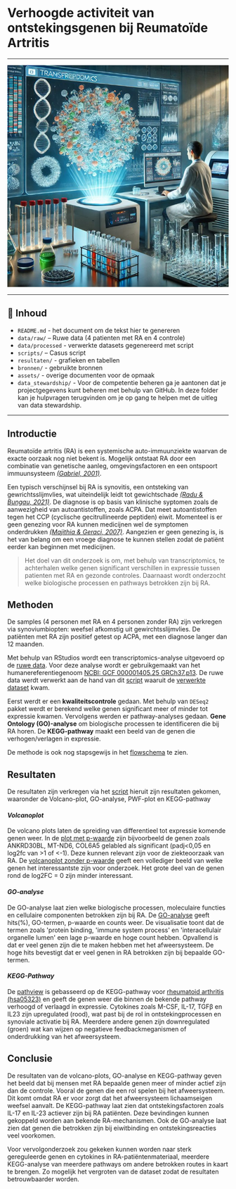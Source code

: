 # Verhoogde activiteit van ontstekingsgenen bij Reumatoïde Artritis 
---
<p align="center">
  <img src="assets/6610f7439ffcd635d26addc1797d59d1.jpg " width="600"/>
</p>

---



## 📁 Inhoud

- `README.md` - het document om de tekst hier te genereren
- `data/raw/` – Ruwe data (4 patienten met RA en 4 controle)  
- `data/processed` - verwerkte datasets gegenereerd met script 
- `scripts/` – Casus script 
- `resultaten/` - grafieken en tabellen
- `bronnen/` - gebruikte bronnen 
- `assets/` - overige documenten voor de opmaak
- `data_stewardship/` - Voor de competentie beheren ga je aantonen dat je projectgegevens kunt beheren met behulp van GitHub. In deze folder kan je hulpvragen terugvinden om je op gang te helpen met de uitleg van data stewardship. 

---

## Introductie

Reumatoïde artritis (RA) is een systemische auto-immuunziekte waarvan de exacte oorzaak nog niet bekent is. Mogelijk ontstaat RA door een combinatie van genetische aanleg, omgevingsfactoren en een ontspoort immuunsysteem _[(Gabriel, 2001)](bronnen/The%20epidemiology%20of%20Rheumatoid%20Arthritis.pdf)_. 

Een typisch verschijnsel bij RA is synovitis, een ontsteking van gewrichtsslijmvlies, wat uiteindelijk leidt tot gewichtschade _[(Radu & Bungau, 2021)](bronnen/Management%20of%20Rheumatoid%20Arthritis%20An%20Overview.pdf)_. 
De diagnose is op basis van klinische syptomen zoals de aanwezigheid van autoantistoffen, zoals ACPA. Dat meet autoantistoffen tegen het CCP (cyclische gecitrullineerde peptiden) eiwit. Momenteel is er geen genezing voor RA kunnen medicijnen wel de symptomen onderdrukken _[(Majithia & Geraci, 2007)](bronnen/Rheumatoid%20arthritis%20diagnosis%20and%20managment.pdf)_. Aangezien er geen genezing is, is het van belang om een vroege diagnose te kunnen stellen zodat de patiënt eerder kan beginnen met medicijnen. 


> Het doel van dit onderzoek is om, met behulp van transcriptomics, te achterhalen welke genen significant verschillen in expressie tussen patienten met RA en gezonde controles. Daarnaast wordt onderzocht welke biologische processen en pathways betrokken zijn bij RA.

## Methoden

De samples (4 personen met RA en 4 personen zonder RA) zijn verkregen via synoviumbiopten: weefsel afkomstig uit gewirchtsslijmvlies. De patiënten met RA zijn positief getest op ACPA, met een diagnose langer dan 12 maanden. 

Met behulp van RStudios wordt een transcriptomics-analyse uitgevoerd op de [ruwe data](data/raw). Voor deze analyse wordt er gebruikgemaakt van het humanereferentiegenoom [NCBI: GCF 000001405.25 GRCh37.p13](https://www.ncbi.nlm.nih.gov/datasets/genome/GCF_000001405.25/). De ruwe data werdt verwerkt aan de hand van dit [script](scripts) waaruit de [verwerkte dataset](data/verwerkt) kwam.

Eerst werdt er een **kwaliteitscontrole** gedaan. Met behulp van `DESeq2` pakket werdt er berekend welke genen significant meer of minder tot expressie kwamen. Vervolgens werden er pathway-analyses gedaan. **Gene Ontology (GO)-analyse** om biologische processen te identificeren die bij RA horen. De **KEGG-pathway** maakt een beeld van de genen die verhogen/verlagen in expressie. 

De methode is ook nog stapsgewijs in het [flowschema](assets/FLOWSCHEMA-Transcriptomics.pdf) te zien. 
 

## Resultaten
De resultaten zijn verkregen via het [script](scripts) hieruit zijn resultaten gekomen, waaronder de Volcano-plot, GO-analyse, PWF-plot en KEGG-pathway

#### _Volcanoplot_

De volcano plots laten de spreiding van differentieel tot expressie komende genen weer. In de [plot met p-waarde](resultaten/VolcanoPlot_P-Value2.0.png) zijn bijvoorbeeld de genen zoals ANKRD30BL, MT-ND6, COL6A5 gelabled als significant (padj<0,05 en log2fc van >1 of <-1). Deze kunnen relevant zijn voor de ziekteoorzaak van RA. De [volcanoplot zonder p-waarde](resultaten/VolcanoplotCasusRA.png) geeft een vollediger beeld van welke genen het interessantste zijn voor onderzoek. Het grote deel van de genen rond de log2FC = 0 zijn minder interessant. 

#### _GO-analyse_

De GO-analyse laat zien welke biologische processen, moleculaire functies en cellulaire componenten betrokken zijn bij RA. De [GO-analyse](resultaten/GO-Analyseplot.png) geeft hits(%), GO-termen, p-waarde en counts weer. De visualisatie toont dat de termen zoals 'protein binding, 'immune system process' en 'interacellulair organelle lumen' een lage p-waarde en hoge count hebben. Opvallend is dat er veel genen zijn die te maken hebben met het afweersysteem. De hoge hits bevestigt dat er veel genen in RA betrokken zijn bij bepaalde GO-termen. 

#### _KEGG-Pathway_

De [pathview](resultaten/hsa05323.pathview.png) is gebasseerd op de KEGG-pathway voor [rheumatoid arthritis (hsa05323)](https://www.kegg.jp/pathway/hsa05323) en geeft de genen weer die binnen de bekende pathway verhoogd of verlaagd in expressie. Cytokines zoals M-CSF, IL-17, TGFβ en IL23 zijn upregulated (rood), wat past bij de rol in ontstekingprocessen en synoviale activatie bij RA. Meerdere andere genen zijn downregulated (groen) wat kan wijzen op negatieve feedbackmeganismen of onderdrukking van het afweersysteem. 

## Conclusie
De resultaten van de volcano-plots, GO-analyse en KEGG-pathway geven het beeld dat bij mensen met RA bepaalde genen meer of minder actief zijn dan de controle. Vooral de genen die een rol spelen bij het afweersysteem. Dit komt omdat RA er voor zorgt dat het afweersysteem lichaamseigen weefsel aanvalt. 
De KEGG-pathway laat zien dat ontstekingsfactoren zoals IL-17 en IL-23 actiever zijn bij RA patiënten. Deze bevindingen kunnen gekoppeld worden aan bekende RA-mechanismen. Ook de GO-analyse laat zien dat genen die betrokken zijn bij eiwitbinding en ontstekingsreacties veel voorkomen. 

Voor vervolgonderzoek zou gekeken kunnen worden naar sterk gereguleerde genen en cytokines in RA-patiëntenmateriaal, meerdere KEGG-analyse van meerdere pathways om andere betrokken routes in kaart te brengen. Zo mogelijk het vergroten van de dataset zodat de resultaten betrouwbaarder worden. 





